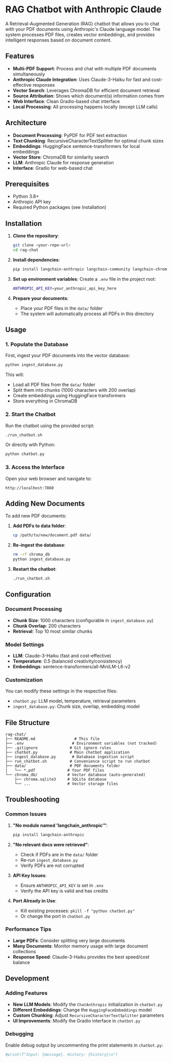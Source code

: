 # RAG Chatbot with Anthropic Claude

A Retrieval-Augmented Generation (RAG) chatbot that allows you to chat with your PDF documents using Anthropic's Claude language model. The system processes PDF files, creates vector embeddings, and provides intelligent responses based on document content.

## Features

- **Multi-PDF Support**: Process and chat with multiple PDF documents simultaneously
- **Anthropic Claude Integration**: Uses Claude-3-Haiku for fast and cost-effective responses
- **Vector Search**: Leverages ChromaDB for efficient document retrieval
- **Source Attribution**: Shows which document(s) information comes from
- **Web Interface**: Clean Gradio-based chat interface
- **Local Processing**: All processing happens locally (except LLM calls)

## Architecture

- **Document Processing**: PyPDF for PDF text extraction
- **Text Chunking**: RecursiveCharacterTextSplitter for optimal chunk sizes
- **Embeddings**: HuggingFace sentence-transformers for local embeddings
- **Vector Store**: ChromaDB for similarity search
- **LLM**: Anthropic Claude for response generation
- **Interface**: Gradio for web-based chat

## Prerequisites

- Python 3.8+
- Anthropic API key
- Required Python packages (see Installation)

## Installation

1. **Clone the repository**:
   ```bash
   git clone <your-repo-url>
   cd rag-chat
   ```

2. **Install dependencies**:
   ```bash
   pip install langchain-anthropic langchain-community langchain-chroma sentence-transformers gradio python-dotenv
   ```

3. **Set up environment variables**:
   Create a `.env` file in the project root:
   ```bash
   ANTHROPIC_API_KEY=your_anthropic_api_key_here
   ```

4. **Prepare your documents**:
   - Place your PDF files in the `data/` folder
   - The system will automatically process all PDFs in this directory

## Usage

### 1. Populate the Database

First, ingest your PDF documents into the vector database:

```bash
python ingest_database.py
```

This will:
- Load all PDF files from the `data/` folder
- Split them into chunks (1000 characters with 200 overlap)
- Create embeddings using HuggingFace transformers
- Store everything in ChromaDB

### 2. Start the Chatbot

Run the chatbot using the provided script:

```bash
./run_chatbot.sh
```

Or directly with Python:

```bash
python chatbot.py
```

### 3. Access the Interface

Open your web browser and navigate to:
```
http://localhost:7860
```

## Adding New Documents

To add new PDF documents:

1. **Add PDFs to data folder**:
   ```bash
   cp /path/to/new/document.pdf data/
   ```

2. **Re-ingest the database**:
   ```bash
   rm -rf chroma_db
   python ingest_database.py
   ```

3. **Restart the chatbot**:
   ```bash
   ./run_chatbot.sh
   ```

## Configuration

### Document Processing
- **Chunk Size**: 1000 characters (configurable in `ingest_database.py`)
- **Chunk Overlap**: 200 characters
- **Retrieval**: Top 10 most similar chunks

### Model Settings
- **LLM**: Claude-3-Haiku (fast and cost-effective)
- **Temperature**: 0.5 (balanced creativity/consistency)
- **Embeddings**: sentence-transformers/all-MiniLM-L6-v2

### Customization
You can modify these settings in the respective files:
- `chatbot.py`: LLM model, temperature, retrieval parameters
- `ingest_database.py`: Chunk size, overlap, embedding model

## File Structure

```
rag-chat/
├── README.md                 # This file
├── .env                     # Environment variables (not tracked)
├── .gitignore              # Git ignore rules
├── chatbot.py              # Main chatbot application
├── ingest_database.py       # Database ingestion script
├── run_chatbot.sh          # Convenience script to run chatbot
├── data/                   # PDF documents folder
│   └── *.pdf              # Your PDF files
└── chroma_db/             # Vector database (auto-generated)
    ├── chroma.sqlite3     # SQLite database
    └── ...                # Vector storage files
```

## Troubleshooting

### Common Issues

1. **"No module named 'langchain_anthropic'"**:
   ```bash
   pip install langchain-anthropic
   ```

2. **"No relevant docs were retrieved"**:
   - Check if PDFs are in the `data/` folder
   - Re-run `ingest_database.py`
   - Verify PDFs are not corrupted

3. **API Key Issues**:
   - Ensure `ANTHROPIC_API_KEY` is set in `.env`
   - Verify the API key is valid and has credits

4. **Port Already in Use**:
   - Kill existing processes: `pkill -f "python chatbot.py"`
   - Or change the port in `chatbot.py`

### Performance Tips

- **Large PDFs**: Consider splitting very large documents
- **Many Documents**: Monitor memory usage with large document collections
- **Response Speed**: Claude-3-Haiku provides the best speed/cost balance

## Development

### Adding Features

- **New LLM Models**: Modify the `ChatAnthropic` initialization in `chatbot.py`
- **Different Embeddings**: Change the `HuggingFaceEmbeddings` model
- **Custom Chunking**: Adjust `RecursiveCharacterTextSplitter` parameters
- **UI Improvements**: Modify the Gradio interface in `chatbot.py`

### Debugging

Enable debug output by uncommenting the print statements in `chatbot.py`:
```python
#print(f"Input: {message}. History: {history}\n")
```
